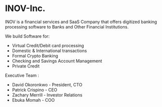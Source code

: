 # INOV-Inc.
INOV is a financial services and SaaS Company that offers digitized banking processing software to Banks and Other Financial Institutions.

We build Software for:
- Virtual Credit/Debit card processing
- Domestic & International transactions
- Formal Crypto Banking 
- Checking and Savings Account Management 
- Private Credit



Executive Team : 
- David Okoronkwo - President, CTO 
- Patrick Crispino - CEO 
- Zachary Merrill - Investor Relations 
- Ebuka Momah - COO






